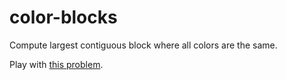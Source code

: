 # color-blocks
Compute largest contiguous block where all colors are the same.

Play with [this problem](https://www.freecodecamp.org/news/bet-you-cant-solve-this-google-interview-question-4a6e5a4dc8ee/).
